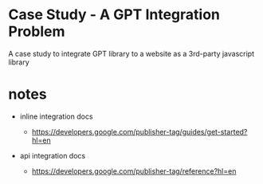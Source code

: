 # Case Study - A GPT Integration Problem

A case study to integrate GPT library to a website as a 3rd-party javascript library

# notes

- inline integration docs
  - https://developers.google.com/publisher-tag/guides/get-started?hl=en

- api integration docs
  - https://developers.google.com/publisher-tag/reference?hl=en